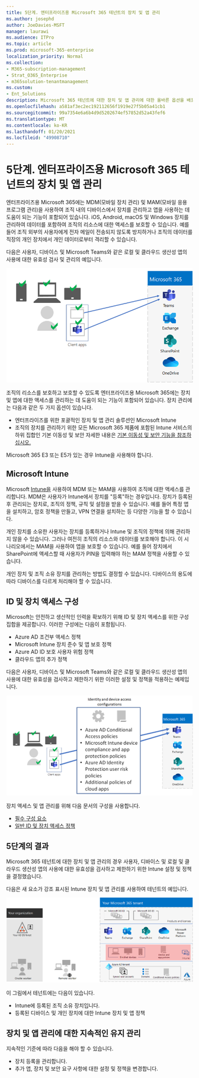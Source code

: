 ```yaml
---
title: 5단계. 엔터프라이즈용 Microsoft 365 테넌트의 장치 및 앱 관리
ms.author: josephd
author: JoeDavies-MSFT
manager: laurawi
ms.audience: ITPro
ms.topic: article
ms.prod: microsoft-365-enterprise
localization_priority: Normal
ms.collection:
- M365-subscription-management
- Strat_O365_Enterprise
- m365solution-tenantmanagement
ms.custom:
- Ent_Solutions
description: Microsoft 365 테넌트에 대한 장치 및 앱 관리에 대한 올바른 옵션을 배포합니다.
ms.openlocfilehash: a581af3ec2ec192112656f1919e27f5b05a41cb1
ms.sourcegitcommit: 99a7354e6a6b4d9d5202674ef57852d52a43fef6
ms.translationtype: MT
ms.contentlocale: ko-KR
ms.lasthandoff: 01/20/2021
ms.locfileid: "49908710"
---
```

# <a name="step-5-device-and-app-management-for-your-microsoft-365-for-enterprise-tenants"></a>5단계. 엔터프라이즈용 Microsoft 365 테넌트의 장치 및 앱 관리

엔터프라이즈용 Microsoft 365에는 MDM(모바일 장치 관리) 및 MAM(모바일 응용 프로그램 관리)을 사용하여 조직 내의 디바이스에서 장치를 관리하고 앱을 사용하는 데 도움이 되는 기능이 포함되어 있습니다. iOS, Android, macOS 및 Windows 장치를 관리하여 데이터를 포함하여 조직의 리소스에 대한 액세스를 보호할 수 있습니다. 예를 들어 조직 외부의 사용자에게 전자 메일이 전송되지 않도록 방지하거나 조직의 데이터를 직장의 개인 장치에서 개인 데이터로부터 격리할 수 있습니다.

다음은 사용자, 디바이스 및 Microsoft Teams와 같은 로컬 및 클라우드 생산성 앱의 사용에 대한 유효성 검사 및 관리의 예입니다.

![사용자, 장치 및 앱의 유효성 검사 및 관리](../media/tenant-management-overview/tenant-management-device-app-mgmt.png)

조직의 리소스를 보호하고 보호할 수 있도록 엔터프라이즈용 Microsoft 365에는 장치 및 앱에 대한 액세스를 관리하는 데 도움이 되는 기능이 포함되어 있습니다. 장치 관리에는 다음과 같은 두 가지 옵션이 있습니다.

- 엔터프라이즈를 위한 포괄적인 장치 및 앱 관리 솔루션인 Microsoft Intune
- 조직의 장치를 관리하기 위한 모든 Microsoft 365 제품에 포함된 Intune 서비스의 하위 집합인 기본 이동성 및 보안 자세한 내용은 [기본 이동성 및 보안 기능을 참조하십시오.](https://docs.microsoft.com/microsoft-365/admin/basic-mobility-security/capabilities)

Microsoft 365 E3 또는 E5가 있는 경우 Intune을 사용해야 합니다.

## <a name="microsoft-intune"></a>Microsoft Intune

Microsoft [Intune을](https://docs.microsoft.com/mem/intune/fundamentals/planning-guide) 사용하여 MDM 또는 MAM을 사용하여 조직에 대한 액세스를 관리합니다. MDM은 사용자가 Intune에서 장치를 "등록"하는 경우입니다. 장치가 등록된 후 관리되는 장치로, 조직의 정책, 규칙 및 설정을 받을 수 있습니다. 예를 들어 특정 앱을 설치하고, 암호 정책을 만들고, VPN 연결을 설치하는 등 다양한 기능을 할 수 있습니다.

개인 장치를 소유한 사용자는 장치를 등록하거나 Intune 및 조직의 정책에 의해 관리하지 않을 수 있습니다. 그러나 여전히 조직의 리소스와 데이터를 보호해야 합니다. 이 시나리오에서는 MAM을 사용하여 앱을 보호할 수 있습니다. 예를 들어 장치에서 SharePoint에 액세스할 때 사용자가 PIN을 입력해야 하는 MAM 정책을 사용할 수 있습니다.

개인 장치 및 조직 소유 장치를 관리하는 방법도 결정할 수 있습니다. 디바이스의 용도에 따라 디바이스를 다르게 처리해야 할 수 있습니다.

## <a name="identity-and-device-access-configurations"></a>ID 및 장치 액세스 구성

Microsoft는 안전하고 생산적인 [](../security/office-365-security/microsoft-365-policies-configurations.md) 인력을 확보하기 위해 ID 및 장치 액세스를 위한 구성 집합을 제공합니다. 이러한 구성에는 다음이 포함됩니다.

- Azure AD 조건부 액세스 정책
- Microsoft Intune 장치 준수 및 앱 보호 정책
- Azure AD ID 보호 사용자 위험 정책
- 클라우드 앱의 추가 정책

다음은 사용자, 디바이스 및 Microsoft Teams와 같은 로컬 및 클라우드 생산성 앱의 사용에 대한 유효성을 검사하고 제한하기 위한 이러한 설정 및 정책을 적용하는 예제입니다.

![사용자, 디바이스 및 앱 사용에 대한 요구 사항 및 제한에 대한 ID 및 장치 액세스 구성](../media/tenant-management-overview/tenant-management-device-app-mgmt-golden-config.png)

장치 액세스 및 앱 관리를 위해 다음 문서의 구성을 사용합니다.

- [필수 구성 요소](../security/office-365-security/identity-access-prerequisites.md)
- [일반 ID 및 장치 액세스 정책](../security/office-365-security/identity-access-policies.md)

## <a name="results-of-step-5"></a>5단계의 결과

Microsoft 365 테넌트에 대한 장치 및 앱 관리의 경우 사용자, 디바이스 및 로컬 및 클라우드 생산성 앱의 사용에 대한 유효성을 검사하고 제한하기 위한 Intune 설정 및 정책을 결정했습니다.

다음은 새 요소가 강조 표시된 Intune 장치 및 앱 관리를 사용하여 테넌트의 예입니다.

![Intune 장치 및 앱 관리를 사용하여 테넌트의 예](../media/tenant-management-overview/tenant-management-tenant-build-step5.png)

이 그림에서 테넌트에는 다음이 있습니다.

- Intune에 등록된 조직 소유 장치입니다.
- 등록된 디바이스 및 개인 장치에 대한 Intune 장치 및 앱 정책

## <a name="ongoing-maintenance-for-device-and-app-management"></a>장치 및 앱 관리에 대한 지속적인 유지 관리

지속적인 기준에 따라 다음을 해야 할 수 있습니다. 

- 장치 등록을 관리합니다.
- 추가 앱, 장치 및 보안 요구 사항에 대한 설정 및 정책을 변경합니다.
